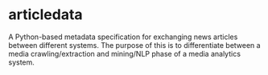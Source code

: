 # articledata 

A Python-based metadata specification for exchanging news articles between different systems. The purpose of this is to differentiate between a media crawling/extraction and mining/NLP phase of a media analytics system. 
